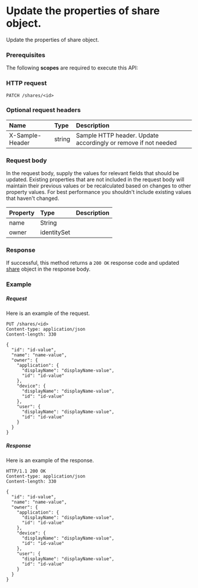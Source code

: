 # Update the properties of share object.

Update the properties of share object.
### Prerequisites
The following **scopes** are required to execute this API: 
### HTTP request
<!-- { "blockType": "ignored" } -->
```http
PATCH /shares/<id>
```
### Optional request headers
| Name       | Type | Description|
|:-----------|:------|:----------|
| X-Sample-Header  | string  | Sample HTTP header. Update accordingly or remove if not needed|

### Request body
In the request body, supply the values for relevant fields that should be updated. Existing properties that are not included in the request body will maintain their previous values or be recalculated based on changes to other property values. For best performance you shouldn't include existing values that haven't changed.

| Property	   | Type	|Description|
|:---------------|:--------|:----------|
|name|String||
|owner|identitySet||

### Response
If successful, this method returns a `200 OK` response code and updated [share](../resources/share.md) object in the response body.
### Example
##### Request
Here is an example of the request.
<!-- {
  "blockType": "request",
  "name": "update_share"
}-->
```http
PUT /shares/<id>
Content-type: application/json
Content-length: 330

{
  "id": "id-value",
  "name": "name-value",
  "owner": {
    "application": {
      "displayName": "displayName-value",
      "id": "id-value"
    },
    "device": {
      "displayName": "displayName-value",
      "id": "id-value"
    },
    "user": {
      "displayName": "displayName-value",
      "id": "id-value"
    }
  }
}
```
##### Response
Here is an example of the response.
<!-- {
  "blockType": "response",
  "truncated": false,
  "@odata.type": "microsoft.graph.share"
} -->
```http
HTTP/1.1 200 OK
Content-type: application/json
Content-length: 330

{
  "id": "id-value",
  "name": "name-value",
  "owner": {
    "application": {
      "displayName": "displayName-value",
      "id": "id-value"
    },
    "device": {
      "displayName": "displayName-value",
      "id": "id-value"
    },
    "user": {
      "displayName": "displayName-value",
      "id": "id-value"
    }
  }
}
```

<!-- uuid: 6bd588e8-a824-47e2-86dd-152d4a8a49f5
2015-10-24 21:49:48 UTC -->
<!-- {
  "type": "#page.annotation",
  "description": "Update the properties of share object.",
  "keywords": "",
  "section": "documentation",
  "tocPath": ""
}-->